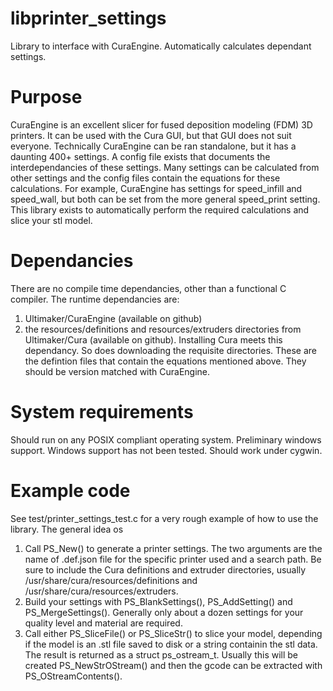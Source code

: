 # libprinter_settings
Library to interface with CuraEngine.  Automatically calculates dependant settings.

# Purpose

CuraEngine is an excellent slicer for fused deposition modeling (FDM) 3D printers.  It can be used with the Cura GUI, but that GUI does not suit everyone.  Technically CuraEngine can be ran standalone, but it has a daunting 400+ settings.  A config file exists that documents the interdependancies of these settings. Many settings can be calculated from other settings and the config files contain the equations for these calculations.  For example, CuraEngine has settings for speed_infill and speed_wall, but both can be set from the more general speed_print setting.  This library exists to automatically perform the required calculations and slice your stl model.

# Dependancies

There are no compile time dependancies, other than a functional C compiler.  The runtime dependancies are:
1) Ultimaker/CuraEngine (available on github)
2) the resources/definitions and resources/extruders directories from Ultimaker/Cura (available on github).  Installing Cura meets this dependancy.  So does downloading the requisite directories.  These are the defintion files that contain the equations mentioned above.  They should be version matched with CuraEngine.

# System requirements

Should run on any POSIX compliant operating system.  Preliminary windows support.  Windows support has not been tested.  Should work under cygwin.

# Example code

See test/printer_settings_test.c for a very rough example of how to use the library.   The general idea os
1) Call PS_New() to generate a printer settings.  The two arguments are the name of .def.json file for the specific printer used and a search path. Be sure to include the Cura definitions and extruder directories, usually /usr/share/cura/resources/definitions and /usr/share/cura/resources/extruders.
2) Build your settings with PS_BlankSettings(), PS_AddSetting() and PS_MergeSettings().  Generally only about a dozen settings for your quality level and material are required.
3) Call either PS_SliceFile() or PS_SliceStr() to slice your model, depending if the model is an .stl file saved to disk or a string containin the stl data.  The result is returned as a struct ps_ostream_t.  Usually this will be created PS_NewStrOStream() and then the gcode can be extracted with PS_OStreamContents().
